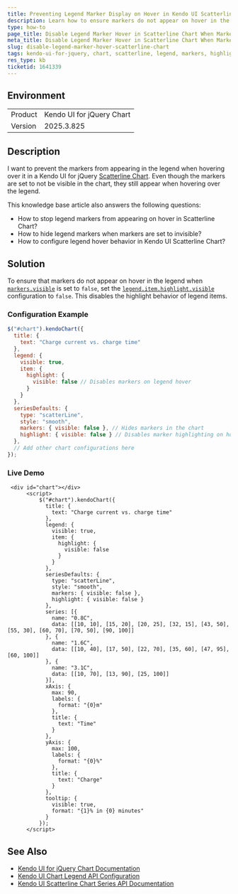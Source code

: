 ```yaml
---
title: Preventing Legend Marker Display on Hover in Kendo UI Scatterline Chart
description: Learn how to ensure markers do not appear on hover in the legend when "markers visible" is set to false in Kendo UI Scatterline Chart.
type: how-to
page_title: Disable Legend Marker Hover in Scatterline Chart When Markers Are Hidden
meta_title: Disable Legend Marker Hover in Scatterline Chart When Markers Are Hidden
slug: disable-legend-marker-hover-scatterline-chart
tags: kendo-ui-for-jquery, chart, scatterline, legend, markers, highlight
res_type: kb
ticketid: 1641339
---
```


## Environment

<table>
<tbody>
<tr>
<td> Product </td>
<td>Kendo UI for jQuery Chart </td>
</tr>
<tr>
<td> Version </td>
<td>2025.3.825</td>
</tr>
</tbody>
</table>

## Description

I want to prevent the markers from appearing in the legend when hovering over it in a Kendo UI for jQuery [Scatterline Chart](https://docs.telerik.com/kendo-ui/api/javascript/dataviz/ui/chart/configuration/series.type#seriesystypescatterline). Even though the markers are set to not be visible in the chart, they still appear when hovering over the legend.

This knowledge base article also answers the following questions:
- How to stop legend markers from appearing on hover in Scatterline Chart?
- How to hide legend markers when markers are set to invisible?
- How to configure legend hover behavior in Kendo UI Scatterline Chart?

## Solution

To ensure that markers do not appear on hover in the legend when [`markers.visible`](/api/javascript/dataviz/ui/chart/configuration/series.markers.visible) is set to `false`, set the [`legend.item.highlight.visible`](/api/javascript/dataviz/ui/chart/configuration/legend.item#legenditemhighlightvisible) configuration to `false`. This disables the highlight behavior of legend items.

### Configuration Example

```javascript
$("#chart").kendoChart({
  title: {
    text: "Charge current vs. charge time"
  },
  legend: {
    visible: true,
    item: {
      highlight: {
        visible: false // Disables markers on legend hover
      }
    }
  },
  seriesDefaults: {
    type: "scatterLine",
    style: "smooth",
    markers: { visible: false }, // Hides markers in the chart
    highlight: { visible: false } // Disables marker highlighting on hover
  },
  // Add other chart configurations here
});
```

### Live Demo

```dojo
 <div id="chart"></div>
      <script>
          $("#chart").kendoChart({
            title: {
              text: "Charge current vs. charge time"
            },
            legend: {
              visible: true,
              item: {
                highlight: {
                  visible: false
                }
              }
            },
            seriesDefaults: {
              type: "scatterLine",
              style: "smooth",
              markers: { visible: false },
              highlight: { visible: false }
            },
            series: [{
              name: "0.8C",
              data: [[10, 10], [15, 20], [20, 25], [32, 15], [43, 50], [55, 30], [60, 70], [70, 50], [90, 100]]
            }, {
              name: "1.6C",
              data: [[10, 40], [17, 50], [22, 70], [35, 60], [47, 95], [60, 100]]
            }, {
              name: "3.1C",
              data: [[10, 70], [13, 90], [25, 100]]
            }],
            xAxis: {
              max: 90,
              labels: {
                format: "{0}m"
              },
              title: {
                text: "Time"
              }
            },
            yAxis: {
              max: 100,
              labels: {
                format: "{0}%"
              },
              title: {
                text: "Charge"
              }
            },
            tooltip: {
              visible: true,
              format: "{1}% in {0} minutes"
            }
          });
      </script>
```

## See Also

- [Kendo UI for jQuery Chart Documentation](https://www.telerik.com/kendo-jquery-ui/documentation/controls/charts/overview)
- [Kendo UI Chart Legend API Configuration](https://www.telerik.com/kendo-jquery-ui/documentation/api/javascript/dataviz/ui/chart/configuration/legend.item)
- [Kendo UI Scatterline Chart Series API Documentation](https://www.telerik.com/kendo-jquery-ui/documentation/api/javascript/dataviz/ui/chart/configuration/series.type#seriesystypescatterline)
